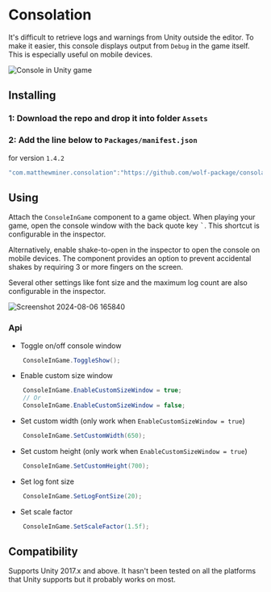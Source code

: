 # Consolation

It's difficult to retrieve logs and warnings from Unity outside the editor.  To
make it easier, this console displays output from `Debug` in the game itself.
This is especially useful on mobile devices.

![Console in Unity game](https://matthewminer.com/images/consolation.png)


## Installing

### 1: Download the repo and drop it into folder `Assets`
### 2: Add the line below to `Packages/manifest.json`

for version `1.4.2`
```csharp
"com.matthewminer.consolation":"https://github.com/wolf-package/consolation#1.4.2",
```


## Using

Attach the `ConsoleInGame` component to a game object. When playing your game, open
the console window with the back quote key <kbd>`</kbd>. This shortcut is
configurable in the inspector.

Alternatively, enable shake-to-open in the inspector to open the console on
mobile devices. The component provides an option to prevent accidental shakes by
requiring 3 or more fingers on the screen.

Several other settings like font size and the maximum log count are also
configurable in the inspector.

![Screenshot 2024-08-06 165840](https://github.com/user-attachments/assets/03907710-0a67-4ea1-b7a2-a415ec4b416d)

### Api
- Toggle on/off console window
```csharp
    ConsoleInGame.ToggleShow();
```
- Enable custom size window
```csharp
    ConsoleInGame.EnableCustomSizeWindow = true;
    // Or
    ConsoleInGame.EnableCustomSizeWindow = false;
```
- Set custom width (only work when `EnableCustomSizeWindow = true`)
```csharp
    ConsoleInGame.SetCustomWidth(650);
```
- Set custom height (only work when `EnableCustomSizeWindow = true`)
```csharp
    ConsoleInGame.SetCustomHeight(700);
```
- Set log font size
```csharp
    ConsoleInGame.SetLogFontSize(20);
```
- Set scale factor
```csharp
    ConsoleInGame.SetScaleFactor(1.5f);
```
## Compatibility

Supports Unity 2017.x and above. It hasn't been tested on all the platforms that
Unity supports but it probably works on most.
